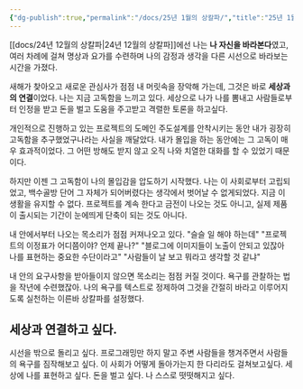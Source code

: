 ```yaml
---
{"dg-publish":true,"permalink":"/docs/25년 1월의 상칼파/","title":"25년 1월의 상칼파"}
---
```


[[docs/24년 12월의 상칼파\|24년 12월의 상칼파]]에선 나는 **나 자신을 바라본다**였고, 여러 차례에 걸쳐 명상과 요가를 수련하며 나의 감정과 생각을 다른 시선으로 바라보는 시간을 가졌다.

새해가 찾아오고 새로운 관심사가 점점 내 머릿속을 장악해 가는데, 그것은 바로 **세상과의 연결**이었다. 나는 지금 고독함을 느끼고 있다. 세상으로 나가 나를 뽐내고 사람들로부터 인정을 받고 돈을 벌고 도움을 주고받고 격렬한 토론을 하고싶다. 

개인적으로 진행하고 있는 프로젝트의 도메인 주도설계를 안착시키는 동안 내가 굉장히 고독함을 추구했었구나라는 사실을 깨달았다. 내가 몰입을 하는 동안에는 그 고독이 매우 효과적이었다. 그 어떤 방해도 받지 않고 오직 나와 치열한 대화를 할 수 있었기 때문이다.

하지만 이젠 그 고독함이 나의 몰입감을 압도하기 시작했다. 나는 이 사회로부터 고립되었고, 백수골방 단어 그 자체가 되어버렸다는 생각에서 벗어날 수 없게되었다. 지금 이 생활을 유지할 수 없다. 프로젝트를 계속 한다고 금전이 나오는 것도 아니고, 실제 제품이 출시되는 기간이 눈에띄게 단축이 되는 것도 아니다. 

내 안에서부터 나오는 목소리가 점점 커져나오고 있다. "슬슬 일 해야 하는데" "프로젝트의 이정표가 어디쯤이야? 언제 끝나?" "블로그에 이미지들이 노출이 안되고 있잖아 나를 표현하는 중요한 수단이라고" "사람들이 날 보고 뭐라고 생각할 것 같냐"

내 안의 요구사항을 받아들이지 않으면 목소리는 점점 커질 것이다. 욕구를 관찰하는 법을 작년에 수련했잖아. 나의 욕구를 텍스트로 정제하여 그것을 간절히 바라고 이루어지도록 실천하는 이른바 상칼파를 설정했다. 

## 세상과 연결하고 싶다.

시선을 밖으로 돌리고 싶다. 프로그래밍만 하지 말고 주변 사람들을 챙겨주면서 사람들의 욕구를 짐작해보고 싶다. 이 사회가 어떻게 돌아가는지 한 다리라도 걸쳐보고싶다. 세상에 나를 표현하고 싶다. 돈을 벌고 싶다. 나 스스로 떳떳해지고 싶다.
